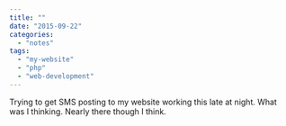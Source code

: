 ```yaml
---
title: ""
date: "2015-09-22"
categories: 
  - "notes"
tags: 
  - "my-website"
  - "php"
  - "web-development"
---
```


Trying to get SMS posting to my website working this late at night. What was I thinking. Nearly there though I think.
